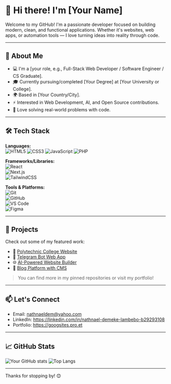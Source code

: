 
# 👋 Hi there! I'm [Your Name]

Welcome to my GitHub! I'm a passionate developer focused on building modern, clean, and functional applications. Whether it's websites, web apps, or automation tools — I love turning ideas into reality through code.

---

## 🧠 About Me

- 💻 I'm a [your role, e.g., Full-Stack Web Developer / Software Engineer / CS Graduate].
- 🎓 Currently pursuing/completed [Your Degree] at [Your University or College].
- 🌍 Based in [Your Country/City].
- ⚡ Interested in Web Development, AI, and Open Source contributions.
- 🧩 Love solving real-world problems with code.

---

## 🛠️ Tech Stack

**Languages:**  
![HTML5](https://img.shields.io/badge/-HTML5-E34F26?style=flat&logo=html5&logoColor=white) 
![CSS3](https://img.shields.io/badge/-CSS3-1572B6?style=flat&logo=css3) 
![JavaScript](https://img.shields.io/badge/-JavaScript-F7DF1E?style=flat&logo=javascript&logoColor=black) 
![PHP](https://img.shields.io/badge/-PHP-777BB4?style=flat&logo=php&logoColor=white)  

**Frameworks/Libraries:**  
![React](https://img.shields.io/badge/-React-61DAFB?style=flat&logo=react&logoColor=black)  
![Next.js](https://img.shields.io/badge/-Next.js-000000?style=flat&logo=nextdotjs)  
![TailwindCSS](https://img.shields.io/badge/-TailwindCSS-06B6D4?style=flat&logo=tailwindcss)

**Tools & Platforms:**  
![Git](https://img.shields.io/badge/-Git-F05032?style=flat&logo=git&logoColor=white)  
![GitHub](https://img.shields.io/badge/-GitHub-181717?style=flat&logo=github)  
![VS Code](https://img.shields.io/badge/-VS%20Code-007ACC?style=flat&logo=visual-studio-code)  
![Figma](https://img.shields.io/badge/-Figma-F24E1E?style=flat&logo=figma)

---

## 🚀 Projects

Check out some of my featured work:

- 🏫 [Polytechnic College Website](#)
- 🤖 [Telegram Bot Web App](#)
- 🌐 [AI-Powered Website Builder](#)
- 📘 [Blog Platform with CMS](#)

> You can find more in my pinned repositories or visit my portfolio!

---

## 📫 Let's Connect

- Email: nathnaeldem@yahoo.com
- LinkedIn: https://linkedin.com/in/nathnael-demeke-lambebo-b29293108
- Portfolio: https://googsites.pro.et

---

## 📈 GitHub Stats

![Your GitHub stats](https://github-readme-stats.vercel.app/api?username=yourusername&show_icons=true&theme=radical)
![Top Langs](https://github-readme-stats.vercel.app/api/top-langs/?username=yourusername&layout=compact&theme=radical)

---

Thanks for stopping by! 😊
